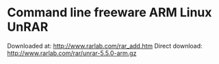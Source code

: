 # Command line freeware ARM Linux UnRAR
Downloaded at: http://www.rarlab.com/rar_add.htm
Direct download: http://www.rarlab.com/rar/unrar-5.5.0-arm.gz
